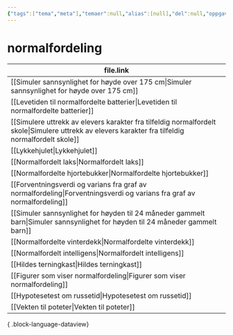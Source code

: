 ```yaml
---
{"tags":["tema","meta"],"temaer":null,"alias":[null],"del":null,"oppgave":null,"fag":null,"eksamen":null,"dg-publish":true,"title":"normalfordeling","date":"2023-06-01","modified":"2023-06-01","permalink":"/temaer/normalfordeling/","dgPassFrontmatter":true}
---
```



# normalfordeling
| file.link                                                                                                                                             |
| ----------------------------------------------------------------------------------------------------------------------------------------------------- |
| [[Simuler sannsynlighet for høyde over 175 cm\|Simuler sannsynlighet for høyde over 175 cm]]                                                       |
| [[Levetiden til normalfordelte batterier\|Levetiden til normalfordelte batterier]]                                                                 |
| [[Simulere uttrekk av elevers karakter fra tilfeldig normalfordelt skole\|Simulere uttrekk av elevers karakter fra tilfeldig normalfordelt skole]] |
| [[Lykkehjulet\|Lykkehjulet]]                                                                                                                       |
| [[Normalfordelt laks\|Normalfordelt laks]]                                                                                                         |
| [[Normalfordelte hjortebukker\|Normalfordelte hjortebukker]]                                                                                       |
| [[Forventningsverdi og varians fra graf av normalfordeling\|Forventningsverdi og varians fra graf av normalfordeling]]                             |
| [[Simuler sannsynlighet for høyden til 24 måneder gammelt barn\|Simuler sannsynlighet for høyden til 24 måneder gammelt barn]]                     |
| [[Normalfordelte vinterdekk\|Normalfordelte vinterdekk]]                                                                                           |
| [[Normalfordelt intelligens\|Normalfordelt intelligens]]                                                                                           |
| [[Hildes terningkast\|Hildes terningkast]]                                                                                                         |
| [[Figurer som viser normalfordeling\|Figurer som viser normalfordeling]]                                                                           |
| [[Hypotesetest om russetid\|Hypotesetest om russetid]]                                                                                             |
| [[Vekten til poteter\|Vekten til poteter]]                                                                                                         |

{ .block-language-dataview}
